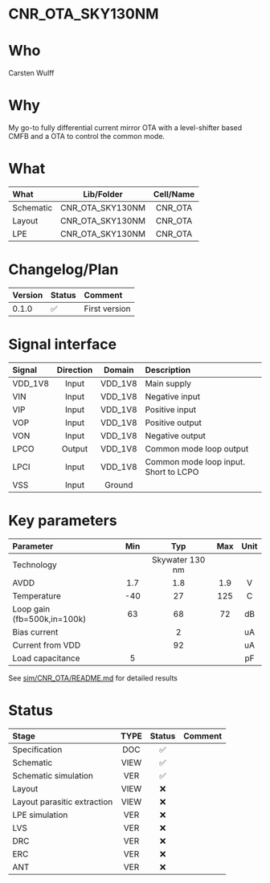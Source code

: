 
# CNR_OTA_SKY130NM

# Who
Carsten Wulff

# Why
 My go-to fully differential current mirror OTA with a level-shifter
 based CMFB and a OTA to control the common mode.

# What

| What            | Lib/Folder       | Cell/Name |
| :-              | :-:              | :-:       |
| Schematic       | CNR_OTA_SKY130NM | CNR_OTA |
| Layout          | CNR_OTA_SKY130NM | CNR_OTA |
| LPE             | CNR_OTA_SKY130NM | CNR_OTA |


# Changelog/Plan
| Version | Status | Comment|
| :-| :-| :-|
|0.1.0 | :white_check_mark: | First version |


# Signal interface
| Signal  | Direction | Domain  | Description             |
|:--------|:---------:|:-------:|:------------------------|
| VDD_1V8 | Input     | VDD_1V8 | Main supply             |
| VIN     | Input     | VDD_1V8 | Negative input          |
| VIP     | Input     | VDD_1V8 | Positive input          |
| VOP     | Input     | VDD_1V8 | Positive output         |
| VON     | Input     | VDD_1V8 | Negative output         |
| LPCO    | Output    | VDD_1V8 | Common mode loop output |
| LPCI    | Input     | VDD_1V8 | Common mode loop input. Short to LCPO |
| VSS     | Input     | Ground  |                         |



# Key parameters
| Parameter                   | Min | Typ             | Max | Unit |
|:----------------------------|:---:|:---------------:|:---:|:----:|
| Technology                  |     | Skywater 130 nm |     |      |
| AVDD                        | 1.7 | 1.8             | 1.9 | V    |
| Temperature                 | -40 | 27              | 125 | C    |
| Loop gain (fb=500k,in=100k) | 63  | 68              | 72  | dB   |
| Bias current                |     | 2               |     | uA   |
| Current from VDD            |     | 92              |     | uA   |
| Load capacitance            | 5   |                 |     | pF   |

See [sim/CNR_OTA/README.md](sim/CNR_OTA/README.md) for detailed results

# Status

| Stage                       | TYPE | Status | Comment                        |
| :---                        | :-:  | :---:  | :--:                           |
| Specification               | DOC  | :white_check_mark:    |                                |
| Schematic                   | VIEW | :white_check_mark:    |                                |
| Schematic simulation        | VER  | :white_check_mark:    |                                |
| Layout                      | VIEW | :x:    |                                |
| Layout parasitic extraction | VIEW | :x:    |                                |
| LPE simulation              | VER  | :x:    |                                |
| LVS                         | VER  | :x:    |                                |
| DRC                         | VER  | :x:    |                                |
| ERC                         | VER  | :x:    |                                |
| ANT                         | VER  | :x:    |                                |
